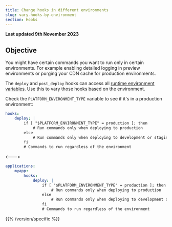```yaml
---
title: Change hooks in different environments
slug: vary-hooks-by-environment
section: Hooks
---
```


**Last updated 9th November 2023**



## Objective  

You might have certain commands you want to run only in certain environments.
For example enabling detailed logging in preview environments
or purging your CDN cache for production environments.

The `deploy` and `post_deploy` hooks can access all [runtime environment variables](../../development/variables/use-variables.md#use-provided-variables).
Use this to vary those hooks based on the environment.

Check the `PLATFORM_ENVIRONMENT_TYPE` variable to see if it's in a production environment:


```yaml {configFile="app"}
hooks:
    deploy: |
        if [ "$PLATFORM_ENVIRONMENT_TYPE" = production ]; then
            # Run commands only when deploying to production
        else
            # Run commands only when deploying to development or staging environments
        fi
        # Commands to run regardless of the environment
```
<--->
```yaml {configFile="app"}
applications:
    myapp:
        hooks:
            deploy: |
                if [ "$PLATFORM_ENVIRONMENT_TYPE" = production ]; then
                    # Run commands only when deploying to production
                else
                    # Run commands only when deploying to development or staging environments
                fi
                # Commands to run regardless of the environment
```
{{% /version/specific %}}
